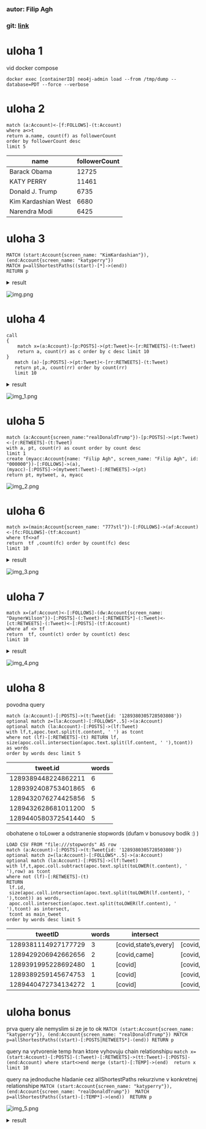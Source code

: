 ### autor: Filip Agh

### git: [link](https://github.com/filipagh/PDT-z6)

# uloha 1

vid docker compose

`docker exec [containerID] neo4j-admin load --from /tmp/dump --database=PDT --force --verbose`

# uloha 2

```
match (a:Account)<-[f:FOLLOWS]-(t:Account) 
where a<>t 
return a.name, count(f) as followerCount 
order by followerCount desc 
limit 5
```

| name             | followerCount |
|-------------------|---------------|
| Barack Obama      | 12725         |
| KATY PERRY        | 11461         |
| Donald J. Trump   | 6735          |
| Kim Kardashian West | 6680          |
| Narendra Modi     | 6425          |

# uloha 3

```
MATCH (start:Account{screen_name: "KimKardashian"}), (end:Account{screen_name: "katyperry"})
MATCH p=allShortestPaths((start)-[*]->(end))
RETURN p
```

<details>
  <summary>result</summary>

```
[
  {
    "p": {
"start": {
"identity": 41362,
"labels": [
          "Account"
        ],
"properties": {
"friends_count": 127,
"screen_name": "KimKardashian",
"statuses_count": 33006,
"followers_count": 66740871,
"name": "Kim Kardashian West",
"description": "Shop @kkwfragrance Diamonds II by Kourtney x Kim x Khloé now  & @SKIMS Sleep Naked Tuesday, 09.22 at 9AM PT",
"id": "25365536"
        }
      },
"end": {
"identity": 55286,
"labels": [
          "Account"
        ],
"properties": {
"friends_count": 224,
"screen_name": "katyperry",
"statuses_count": 10881,
"followers_count": 108521347,
"name": "KATY PERRY",
"description": "Love. Light.",
"id": "21447363"
        }
      },
"segments": [
        {
          "start": {
"identity": 41362,
"labels": [
              "Account"
            ],
"properties": {
"friends_count": 127,
"screen_name": "KimKardashian",
"statuses_count": 33006,
"followers_count": 66740871,
"name": "Kim Kardashian West",
"description": "Shop @kkwfragrance Diamonds II by Kourtney x Kim x Khloé now  & @SKIMS Sleep Naked Tuesday, 09.22 at 9AM PT",
"id": "25365536"
            }
          },
          "relationship": {
"identity": 1582667,
"start": 41362,
"end": 176822,
"type": "FOLLOWS",
"properties": {

            }
          },
          "end": {
"identity": 176822,
"labels": [
              "Account"
            ],
"properties": {
"friends_count": 261,
"screen_name": "janetronquilloo",
"statuses_count": 6430,
"followers_count": 276,
"name": "janet",
"description": "efm ♡ || scu ‘23",
"id": "2265291349"
            }
          }
        },
        {
          "start": {
"identity": 176822,
"labels": [
              "Account"
            ],
"properties": {
"friends_count": 261,
"screen_name": "janetronquilloo",
"statuses_count": 6430,
"followers_count": 276,
"name": "janet",
"description": "efm ♡ || scu ‘23",
"id": "2265291349"
            }
          },
          "relationship": {
"identity": 1148762,
"start": 176822,
"end": 32150,
"type": "FOLLOWS",
"properties": {

            }
          },
          "end": {
"identity": 32150,
"labels": [
              "Account"
            ],
"properties": {
"friends_count": 6686,
"screen_name": "PatsKarvelas",
"statuses_count": 105704,
"followers_count": 79970,
"name": "PatriciaKarvelas",
"description": "Presenter @RNDrive weekdays 6pm. @abcnews TV 4pm @abcnews TV 📺#afternoonbriefing #ThePartyRoom podcast + overbearing mother",
"id": "95091601"
            }
          }
        },
        {
          "start": {
"identity": 32150,
"labels": [
              "Account"
            ],
"properties": {
"friends_count": 6686,
"screen_name": "PatsKarvelas",
"statuses_count": 105704,
"followers_count": 79970,
"name": "PatriciaKarvelas",
"description": "Presenter @RNDrive weekdays 6pm. @abcnews TV 4pm @abcnews TV 📺#afternoonbriefing #ThePartyRoom podcast + overbearing mother",
"id": "95091601"
            }
          },
          "relationship": {
"identity": 2214410,
"start": 32150,
"end": 55286,
"type": "FOLLOWS",
"properties": {

            }
          },
          "end": {
"identity": 55286,
"labels": [
              "Account"
            ],
"properties": {
"friends_count": 224,
"screen_name": "katyperry",
"statuses_count": 10881,
"followers_count": 108521347,
"name": "KATY PERRY",
"description": "Love. Light.",
"id": "21447363"
            }
          }
        }
      ],
"length": 3.0
    }
  }
]
```
</details>

![img.png](img.png)

# uloha 4

```
call
{
    match x=(a:Account)-[p:POSTS]->(pt:Tweet)<-[r:RETWEETS]-(t:Tweet) 
    return a, count(r) as c order by c desc limit 10
} 
   match (a)-[p:POSTS]->(pt:Tweet)<-[rr:RETWEETS]-(t:Tweet) 
   return pt,a, count(rr) order by count(rr) 
   limit 10
```
<details>
  <summary>result</summary>


| tweet                                                                                                                                                                                                                                                                                                                                                                                                                                                      | acc                                                                                                                                                                                                                                                                                                               | retweet count |
|------------------------------------------------------------------------------------------------------------------------------------------------------------------------------------------------------------------------------------------------------------------------------------------------------------------------------------------------------------------------------------------------------------------------------------------------------------|-------------------------------------------------------------------------------------------------------------------------------------------------------------------------------------------------------------------------------------------------------------------------------------------------------------------|---------------|
| {"happened_at_str":2020-07-25 21:40:31+00,"favorite_count":4386,"id":1287140698131750913,"author_id":357606935,"content":Last night, the federal evictions moratorium expired, and rent is due next week—the same week coronavirus unemployment benefits are set to end.  This is a completely preventable crisis. Congress must act immediately to extend these critical protections.  https://t.co/9gALMcbR3k,"retweet_count":1571}                      | {"friends_count":561,"screen_name":ewarren,"statuses_count":10605,"followers_count":4650926,"name":Elizabeth Warren,"description":U.S. Senator, former teacher. Wife, mom (Amelia, Alex, Bailey, @CFPB), grandmother, and Okie. She/her. Official campaign account.,"id":357606935}                               | 1             |
| {"happened_at_str":2020-07-31 16:55:09+00,"favorite_count":547,"id":1289243214428303360,"author_id":68844197,"content":Este estudio en el @washingtonpost dice que para reabrir las universidades habría que hacer una prueba de Covid cada dos días a los alumnos https://t.co/69T4wIguXG,"retweet_count":219}                                                                                                                                            | {"friends_count":1895,"screen_name":CarlosLoret,"statuses_count":89899,"followers_count":8499134,"name":Carlos Loret de Mola,"description":Reportero. Columna #HistoriasDeReportero #AsíLasCosasConLoret en #WRadio. Colaborador del @WashingtonPost. @latinus_us,"id":68844197}                                  | 2             |
| {"happened_at_str":2020-07-29 19:17:34+00,"favorite_count":1262,"id":1288554276231548929,"author_id":22055226,"content":Lots of #FakeNews going around about this https://t.co/OQhHYZJZvh,"retweet_count":623}                                                                                                                                                                                                                                             | {"friends_count":746,"screen_name":replouiegohmert,"statuses_count":8349,"followers_count":344576,"name":Louie Gohmert,"description":Member of Congress, representing the first district of Texas which encompasses over 12 counties stretching nearly 120 miles down the eastern border of Texas.,"id":22055226} | 3             |
| {"happened_at_str":2020-07-31 17:43:51+00,"favorite_count":2493,"id":1289255470293757955,"author_id":357606935,"content":We know what we need to do to contain the virus and save lives and our economy—but Republicans refuse to invest enough in widespread testing and contact tracing.  Trump and his Republican buddies don’t have what it takes to get us out of this crisis. https://t.co/1CDbH26bmu,"retweet_count":722}                           | {"friends_count":561,"screen_name":ewarren,"statuses_count":10605,"followers_count":4650926,"name":Elizabeth Warren,"description":U.S. Senator, former teacher. Wife, mom (Amelia, Alex, Bailey, @CFPB), grandmother, and Okie. She/her. Official campaign account.,"id":357606935}                               | 3             |
| {"happened_at_str":2020-07-30 22:17:52+00,"favorite_count":3029,"id":1288962040401399815,"author_id":68844197,"content":Para morirse de envidia: cómo Francia está viviendo su nueva normalidad. Este articulista sale a restaurantes, va a conciertos y a centros comerciales. El truco: pruebas y rastreo de contactos. https://t.co/XcVG6T7E0P,"retweet_count":1164}                                                                                    | {"friends_count":1895,"screen_name":CarlosLoret,"statuses_count":89899,"followers_count":8499134,"name":Carlos Loret de Mola,"description":Reportero. Columna #HistoriasDeReportero #AsíLasCosasConLoret en #WRadio. Colaborador del @WashingtonPost. @latinus_us,"id":68844197}                                  | 6             |
| {"happened_at_str":2020-07-31 19:50:14+00,"favorite_count":1450,"id":1289287273880547328,"author_id":357606935,"content":We need to make sure schools have all the resources they need to determine whether and how to safely reopen. Anything less is recklessly endangering lives for political gain.  https://t.co/XVwGQ7yRF4,"retweet_count":359}                                                                                                      | {"friends_count":561,"screen_name":ewarren,"statuses_count":10605,"followers_count":4650926,"name":Elizabeth Warren,"description":U.S. Senator, former teacher. Wife, mom (Amelia, Alex, Bailey, @CFPB), grandmother, and Okie. She/her. Official campaign account.,"id":357606935}                               | 10            |
| {"happened_at_str":2020-08-01 00:17:02+00,"favorite_count":333,"id":1289354415372025858,"author_id":68844197,"content":688 fallecimientos documentados en 24 horas, ya son 46 mil 688 decesos por #Covid en #México. https://t.co/gh6x8hYCt2,"retweet_count":151}                                                                                                                                                                                          | {"friends_count":1895,"screen_name":CarlosLoret,"statuses_count":89899,"followers_count":8499134,"name":Carlos Loret de Mola,"description":Reportero. Columna #HistoriasDeReportero #AsíLasCosasConLoret en #WRadio. Colaborador del @WashingtonPost. @latinus_us,"id":68844197}                                  | 12            |
| {"happened_at_str":2020-08-01 04:27:42+00,"favorite_count":2295,"id":1289417499654541312,"author_id":68844197,"content":Murió Paco Valverde, un gran luchador por la naturaleza, valiente defensor de la Vaquita Marina. Hubo una enorme solidaridad para tratar de salvarlo. Gracias a todos los que estuvieron pendientes. Descanse en Paz el buen pescador. Abrazo entrañable para Alan y toda su familia. https://t.co/4nzviIbqto,"retweet_count":586} | {"friends_count":1895,"screen_name":CarlosLoret,"statuses_count":89899,"followers_count":8499134,"name":Carlos Loret de Mola,"description":Reportero. Columna #HistoriasDeReportero #AsíLasCosasConLoret en #WRadio. Colaborador del @WashingtonPost. @latinus_us,"id":68844197}                                  | 50            |
| {"happened_at_str":2020-07-30 23:23:28+00,"favorite_count":17852,"id":1288978547898322945,"author_id":2887547117,"content":2. You put employees at risk for getting sick. Yes we wear a mask, but we are there to serve you and have families and friends we are afraid to be around now because we don’t know how long ago we came in contact with someone or if we are infected until it’s too late.,"retweet_count":1120}                               | {"friends_count":265,"screen_name":maddieevelasco,"statuses_count":2123,"followers_count":643,"name":Mads,"description":,"id":2887547117}                                                                                                                                                                         | 54            |
| {"happened_at_str":2020-07-30 23:21:32+00,"favorite_count":23263,"id":1288978061501722625,"author_id":2887547117,"content":1. You put yourself at unnecessary risk of contracting covid-19. We sanitize as often as we can, but you still take your mask off to eat around strangers and you don’t know where they have been or who they have been in contact with.,"retweet_count":1331}                                                                  | {"friends_count":265,"screen_name":maddieevelasco,"statuses_count":2123,"followers_count":643,"name":Mads,"description":,"id":2887547117}                                                                                                                                                                         | 66            |



</details>


![img_1.png](img_1.png)

# uloha 5
```
match (a:Account{screen_name:"realDonaldTrump"})-[p:POSTS]->(pt:Tweet)<-[r:RETWEETS]-(t:Tweet) 
with a, pt, count(r) as count order by count desc 
limit 1 
create (myacc:Account{name: "Filip Agh", screen_name: "Filip Agh", id: "000000"})-[:FOLLOWS]->(a), 
(myacc)-[:POSTS]->(mytweet:Tweet)-[:RETWEETS]->(pt)  
return pt, mytweet, a, myacc
```
![img_2.png](img_2.png)

# uloha 6
```
match x=(main:Account{screen_name: "777stl"})-[:FOLLOWS]->(af:Account)<-[fc:FOLLOWS]-(tf:Account) 
where tf<>af  
return  tf ,count(fc) order by count(fc) desc 
limit 10
```
<details>
  <summary>result</summary>

```
[
  {
    "tf": {
"identity": 223120,
"labels": [
        "Account"
      ],
"properties": {
"friends_count": 292,
"screen_name": "Aa43677901",
"statuses_count": 1135,
"followers_count": 35,
"name": "Aaحسين سعود بن رديفان",
"description": "",
"id": "1287346882000424963"
      }
    },
    "count(fc)": 2
  },
  {
    "tf": {
"identity": 72800,
"labels": [
        "Account"
      ],
"properties": {
"screen_name": "TuiteraActiva1",
"name": "💫❣️Tuitera❣️Activa1 💫",
"id": "1280570027922595840"
      }
    },
    "count(fc)": 1
  },
  {
    "tf": {
"identity": 86742,
"labels": [
        "Account"
      ],
"properties": {
"screen_name": "Steelersgirl690",
"name": "Cindy #GoodTrouble #RestinPower",
"id": "850170003349438466"
      }
    },
    "count(fc)": 1
  },
  {
    "tf": {
"identity": 272664,
"labels": [
        "Account"
      ],
"properties": {
"friends_count": 1622,
"screen_name": "acacciatore94",
"statuses_count": 47631,
"followers_count": 1176,
"name": "Alessia Cacciatore",
"description": "Another day. The walls are built to keep me safe. I can't escape. It's too late. 
Instagram: alessia_cacciatore_  
Slfl Verona 13.05.2016
MYT Milano 17.11.2018",
"id": "208018994"
      }
    },
    "count(fc)": 1
  },
  {
    "tf": {
"identity": 298849,
"labels": [
        "Account"
      ],
"properties": {
"friends_count": 44,
"screen_name": "jassar_gurjant",
"statuses_count": 65,
"followers_count": 38,
"name": "ਤਾਇਆ।। 🧔🏻",
"description": "Software Engineer | Trekker | Poet | 

ਜੇ ਤੌੜੂ ਜਿੰਦਗੀ ਲੱਖ ਵਾਰੀ,  ਲੱਖ ਵਾਰੀ ਜੁੜ ਕੇ ਆਵਾਂਗੇ ! 🔝",
"id": "1277279184390287361"
      }
    },
    "count(fc)": 1
  },
  {
    "tf": {
"identity": 87575,
"labels": [
        "Account"
      ],
"properties": {
"friends_count": 49,
"screen_name": "moesnaps78",
"statuses_count": 65815,
"followers_count": 103,
"name": "Maurice C. Pritchett",
"description": "Avid Husky, Seahawks, Supersonics, Mariners fan!!!
#BringBackMySuperSonics",
"id": "343595581"
      }
    },
    "count(fc)": 1
  },
  {
    "tf": {
"identity": 206505,
"labels": [
        "Account"
      ],
"properties": {
"friends_count": 568,
"screen_name": "ACrowdedPlanet",
"statuses_count": 9875,
"followers_count": 363,
"name": "🌍 TheWeepingEarth",
"description": "Poking hornets' nests.

We will not be silenced.",
"id": "832249908300230656"
      }
    },
    "count(fc)": 1
  },
  {
    "tf": {
"identity": 192168,
"labels": [
        "Account"
      ],
"properties": {
"friends_count": 789,
"screen_name": "heruyaheru",
"statuses_count": 42083,
"followers_count": 2881,
"name": "Heru Prasetia",
"description": "Penggemar Barca dan hal-hal baik lainnya, nge-tweet apa saja kecuali hal penting.",
"id": "55969790"
      }
    },
    "count(fc)": 1
  },
  {
    "tf": {
"identity": 304358,
"labels": [
        "Account"
      ],
"properties": {
"friends_count": 189,
"screen_name": "han0110if",
"statuses_count": 2413,
"followers_count": 133,
"name": "Han If",
"description": "Thank you for making me laugh when I'd almost forgotten how to.",
"id": "3159391915"
      }
    },
    "count(fc)": 1
  },
  {
    "tf": {
"identity": 150017,
"labels": [
        "Account"
      ],
"properties": {
"friends_count": 1149,
"screen_name": "Anonymous5426",
"statuses_count": 40511,
"followers_count": 1093,
"name": "Anonymous | گمنام",
"description": "Student | Introvert | Free Thinker | Constitutionalist | Not Affiliated With Any Social/Political Party | RT's Not Endorsement |",
"id": "1223311137900572673"
      }
    },
    "count(fc)": 1
  }
]
```
</details>

![img_3.png](img_3.png)
# uloha 7 

```
match x=(af:Account)<-[:FOLLOWS]-(dw:Account{screen_name: "DaynerWilson"})-[:POSTS]-(:Tweet)-[:RETWEETS*]-(:Tweet)<-[ct:RETWEETS]-(:Tweet)<-[:POSTS]-(tf:Account) 
where af <> tf 
return  tf, count(ct) order by count(ct) desc 
limit 10
```
<details>
  <summary>result</summary>

```
[
  {
    "count(ct)": 9,
    "tf": {
"identity": 261154,
"labels": [
        "Account"
      ],
"properties": {
"friends_count": 3,
"screen_name": "GusRodr05589737",
"statuses_count": 393,
"followers_count": 4,
"name": "Gus Rodriguez",
"description": "simple",
"id": "1246675162717491204"
      }
    }
  },
  {
    "count(ct)": 9,
    "tf": {
"identity": 174398,
"labels": [
        "Account"
      ],
"properties": {
"friends_count": 12,
"screen_name": "Aquilesreyes9",
"statuses_count": 330,
"followers_count": 1,
"name": "Aquilesreyes",
"description": "",
"id": "1246647610879795202"
      }
    }
  },
  {
    "count(ct)": 9,
    "tf": {
"identity": 57454,
"labels": [
        "Account"
      ],
"properties": {
"friends_count": 507,
"screen_name": "GoretiLiza",
"statuses_count": 23768,
"followers_count": 577,
"name": "goreti josefina liza",
"description": "Mtria. en Pedagogía, Mtria. en Política y Gestión Pública, Lic. Educ. Prim. y Secundaria, Secretario de Innovación y Reingenieria Organizativa del CEN del SNTE",
"id": "1688430068"
      }
    }
  },
  {
    "count(ct)": 6,
    "tf": {
"identity": 90699,
"labels": [
        "Account"
      ],
"properties": {
"friends_count": 13,
"screen_name": "BetyRod50219672",
"statuses_count": 826,
"followers_count": 14,
"name": "Bety Rodriguez",
"description": "Profesora SNTE sección 1 preescolar",
"id": "1247338058661408769"
      }
    }
  },
  {
    "count(ct)": 3,
    "tf": {
"identity": 122661,
"labels": [
        "Account"
      ],
"properties": {
"friends_count": 61,
"screen_name": "CCARSOLIOO",
"statuses_count": 990,
"followers_count": 10,
"name": "GUILLERMO ROMERO",
"description": "",
"id": "186609803"
      }
    }
  },
  {
    "count(ct)": 3,
    "tf": {
"identity": 219567,
"labels": [
        "Account"
      ],
"properties": {
"friends_count": 75,
"screen_name": "elizagomalcala",
"statuses_count": 6634,
"followers_count": 68,
"name": "elizabeth",
"description": "",
"id": "2371169797"
      }
    }
  },
  {
    "count(ct)": 3,
    "tf": {
"identity": 37910,
"labels": [
        "Account"
      ],
"properties": {
"friends_count": 4992,
"screen_name": "viralvideovlogs",
"statuses_count": 313950,
"followers_count": 3906,
"name": "#StayHome",
"description": "news news news and trends

https://t.co/2ScZqTGWgG",
"id": "952247125185720320"
      }
    }
  }
]
```
</details>

![img_4.png](img_4.png)

# uloha 8
povodna query 
```
match (a:Account)-[:POSTS]->(t:Tweet{id: '1289380305728503808'}) 
optional match z=(la:Account)-[:FOLLOWS*..5]->(a:Account) 
optional match (la:Account)-[:POSTS]->(lf:Tweet) 
with lf,t,apoc.text.split(t.content, ' ') as tcont  
where not (lf)-[:RETWEETS]-(t) RETURN lf, size(apoc.coll.intersection(apoc.text.split(lf.content, ' '),tcont)) as words 
order by words desc limit 5
```

| tweet.id            |words|
|---------------------|-----|
| 1289389448224862211 |6    |
| 1289392408753401865 |6    |
| 1289432076274425856 |5    |
| 1289432628681011200 |5    |
| 1289440580372541440 |5    |


obohatene o toLower a odstranenie stopwords (dufam v bonusovy bodik :) )

```
LOAD CSV FROM "file:///stopwords" AS row 
match (a:Account)-[:POSTS]->(t:Tweet{id: '1289380305728503808'}) 
optional match z=(la:Account)-[:FOLLOWS*..5]->(a:Account) 
optional match (la:Account)-[:POSTS]->(lf:Tweet) 
with lf,t,apoc.coll.subtract(apoc.text.split(toLOWER(t.content), ' '),row) as tcont  
where not (lf)-[:RETWEETS]-(t) 
RETURN  
 lf.id, 
 size(apoc.coll.intersection(apoc.text.split(toLOWER(lf.content), ' '),tcont)) as words,
 apoc.coll.intersection(apoc.text.split(toLOWER(lf.content), ' '),tcont) as intersect,
 tcont as main_tweet  
order by words desc limit 5
```

| tweetID             |words|intersect            |main_tweet                                                                                                                                                                                                    |
|---------------------|-----|---------------------|--------------------------------------------------------------------------------------------------------------------------------------------------------------------------------------------------------------|
| 1289381114927177729 |3    |[covid,state’s,every]|[covid,allowed,helping,@dougducey,virus,economically,@senmcsallyaz,came,communities,,every,decision,state’s,economy,,made,unemployed.,regarding,ravage,actually,adandonded,@eturleye,@jaderhinos,yet,,driven,]|
| 1289429206942662656 |2    |[covid,came]         |[covid,allowed,helping,@dougducey,virus,economically,@senmcsallyaz,came,communities,,every,decision,state’s,economy,,made,unemployed.,regarding,ravage,actually,adandonded,@eturleye,@jaderhinos,yet,,driven,]|
| 1289391995228692480 |1    |[covid]              |[covid,allowed,helping,@dougducey,virus,economically,@senmcsallyaz,came,communities,,every,decision,state’s,economy,,made,unemployed.,regarding,ravage,actually,adandonded,@eturleye,@jaderhinos,yet,,driven,]|
| 1289389259145674753 |1    |[covid]              |[covid,allowed,helping,@dougducey,virus,economically,@senmcsallyaz,came,communities,,every,decision,state’s,economy,,made,unemployed.,regarding,ravage,actually,adandonded,@eturleye,@jaderhinos,yet,,driven,]|
| 1289440472734134272 |1    |[covid]              |[covid,allowed,helping,@dougducey,virus,economically,@senmcsallyaz,came,communities,,every,decision,state’s,economy,,made,unemployed.,regarding,ravage,actually,adandonded,@eturleye,@jaderhinos,yet,,driven,]|

# uloha bonus

prva query ale nemyslim si ze je to ok
`
MATCH (start:Account{screen_name: "katyperry"}), (end:Account{screen_name: "realDonaldTrump"})
MATCH p=allShortestPaths((start)-[:POSTS|RETWEETS*]-(end))
RETURN p
`

query na vytvorenie temp hran ktore vyhovuju chain relationshipu
`
match x=(start:Account)-[:POSTS]-(:Tweet)-[:RETWEETS]->(tt:Tweet)-[:POSTS]-(end:Account)
where start<>end
merge (start)-[:TEMP]->(end) 
return x limit 10
`

query na jednoduche hladanie cez allShortestPaths rekurzivne v konkretnej relationshipe
`
MATCH (start:Account{screen_name: "katyperry"}), (end:Account{screen_name: "realDonaldTrump"}) 
MATCH p=allShortestPaths((start)-[:TEMP*]->(end)) 
RETURN p
`

![img_5.png](img_5.png)

<details>
  <summary>result</summary>

```
[
  {
    "p": {
"start": {
"identity": 55286,
"labels": [
          "Account"
        ],
"properties": {
"friends_count": 224,
"screen_name": "katyperry",
"statuses_count": 10881,
"followers_count": 108521347,
"name": "KATY PERRY",
"description": "Love. Light.",
"id": "21447363"
        }
      },
"end": {
"identity": 29616,
"labels": [
          "Account"
        ],
"properties": {
"friends_count": 50,
"screen_name": "realDonaldTrump",
"statuses_count": 56081,
"followers_count": 86091475,
"name": "Donald J. Trump",
"description": "45th President of the United States of America🇺🇸",
"id": "25073877"
        }
      },
"segments": [
        {
          "start": {
"identity": 55286,
"labels": [
              "Account"
            ],
"properties": {
"friends_count": 224,
"screen_name": "katyperry",
"statuses_count": 10881,
"followers_count": 108521347,
"name": "KATY PERRY",
"description": "Love. Light.",
"id": "21447363"
            }
          },
          "relationship": {
"identity": 2471661,
"start": 55286,
"end": 676208,
"type": "TEMP",
"properties": {

            }
          },
          "end": {
"identity": 676208,
"labels": [
              "Account"
            ],
"properties": {
"screen_name": "unrealDonaldTrump"
            }
          }
        },
        {
          "start": {
"identity": 676208,
"labels": [
              "Account"
            ],
"properties": {
"screen_name": "unrealDonaldTrump"
            }
          },
          "relationship": {
"identity": 2315749,
"start": 676208,
"end": 29616,
"type": "TEMP",
"properties": {

            }
          },
          "end": {
"identity": 29616,
"labels": [
              "Account"
            ],
"properties": {
"friends_count": 50,
"screen_name": "realDonaldTrump",
"statuses_count": 56081,
"followers_count": 86091475,
"name": "Donald J. Trump",
"description": "45th President of the United States of America🇺🇸",
"id": "25073877"
            }
          }
        }
      ],
"length": 2.0
    }
  }
]
```
</details>
